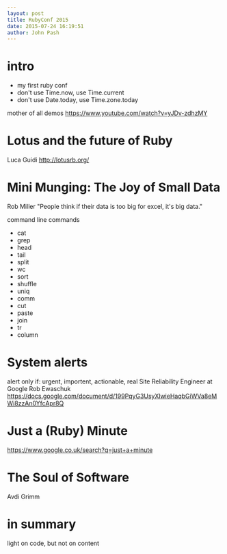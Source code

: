 ```yaml
---
layout: post
title: RubyConf 2015
date: 2015-07-24 16:19:51
author: John Pash
---
```


# intro
  * my first ruby conf
  * don't use Time.now, use Time.current
  * don't use Date.today, use Time.zone.today

mother of all demos
https://www.youtube.com/watch?v=yJDv-zdhzMY

# Lotus and the future of Ruby
Luca Guidi
http://lotusrb.org/

# Mini Munging: The Joy of Small Data
Rob Miller
"People think if their data is too big for excel, it's big data."

command line commands
  * cat
  * grep
  * head
  * tail
  * split
  * wc
  * sort
  * shuffle
  * uniq
  * comm
  * cut
  * paste
  * join
  * tr
  * column

# System alerts

alert only if: urgent, importent, actionable, real
Site Reliability Engineer at Google
Rob Ewaschuk
https://docs.google.com/document/d/199PqyG3UsyXlwieHaqbGiWVa8eMWi8zzAn0YfcApr8Q

# Just a (Ruby) Minute
https://www.google.co.uk/search?q=just+a+minute

# The Soul of Software
Avdi Grimm

# in summary
light on code, but not on content
